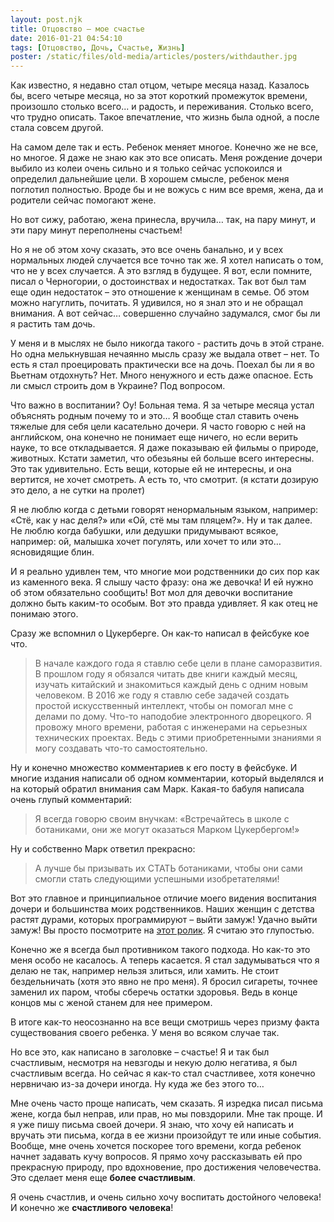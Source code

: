 ```yaml
---
layout: post.njk
title: Отцовство – мое счастье
date: 2016-01-21 04:54:10
tags: [Отцовство, Дочь, Счастье, Жизнь]
poster: /static/files/old-media/articles/posters/withdauther.jpg
---
```


Как известно, я недавно стал отцом, четыре месяца назад. Казалось бы, всего четыре месяца, но за этот короткий промежуток времени, произошло столько всего... и радость, и переживания. Столько всего, что трудно описать. Такое впечатление, что жизнь была одной, а после стала совсем другой.

На самом деле так и есть. Ребенок меняет многое. Конечно же не все, но многое. Я даже не знаю как это все описать. Меня рождение дочери выбило из колеи очень сильно и я только сейчас успокоился и определил дальнейшие цели. В хорошем смысле, ребенок меня поглотил полностью. Вроде бы и не вожусь с ним все время, жена, да и родители сейчас помогают жене.

Но вот сижу, работаю, жена принесла, вручила… так, на пару минут, и эти пару минут переполнены счастьем!

Но я не об этом хочу сказать, это все очень банально, и у всех нормальных людей случается все точно так же. Я хотел написать о том, что не у всех случается. А это взгляд в будущее. Я вот, если помните, писал о Черногории, о достоинствах и недостатках. Так вот был там еще один недостаток – это отношение к женщинам в семье. Об этом можно нагуглить, почитать. Я удивился, но я знал это и не обращал внимания. А вот сейчас… совершенно случайно задумался, смог бы ли я растить там дочь.

У меня и в мыслях не было никогда такого - растить дочь в этой стране. Но одна мелькнувшая нечаянно мысль сразу же выдала ответ – нет. То есть я стал проецировать практически все на дочь. Поехал бы ли я во Вьетнам отдохнуть? Нет. Много ненужного и есть даже опасное. Есть ли смысл строить дом в Украине? Под вопросом.

Что важно в воспитании? Оу! Больная тема. Я за четыре месяца устал объяснять родным почему то и это… Я вообще стал ставить очень тяжелые для себя цели касательно дочери. Я часто говорю с ней на английском, она конечно не понимает еще ничего, но если верить науке, то все откладывается. Я даже показываю ей фильмы о природе, животных. Кстати заметил, что обезьяны ей больше всего интересны. Это так удивительно. Есть вещи, которые ей не интересны, и она вертится, не хочет смотреть. А есть то, что смотрит. (я кстати дозирую это дело, а не сутки на пролет)

Я не люблю когда с детьми говорят ненормальным языком, например: «Стё, как у нас деля?» или «Ой, стё мы там пляцем?». Ну и так далее. Не люблю когда бабушки, или дедушки придумывают всякое, например: ой, малышка хочет погулять, или хочет то или это… ясновидящие блин.

И я реально удивлен тем, что многие мои родственники до сих пор как из каменного века. Я слышу часто фразу: она же девочка! И ей нужно об этом обязательно сообщить! Вот мол для девочки воспитание должно быть каким-то особым. Вот это правда удивляет. Я как отец не понимаю этого.

Сразу же вспомнил о Цукерберге. Он как-то написал в фейсбуке кое что.

>В начале каждого года я ставлю себе цели в плане саморазвития. В прошлом году я обязался читать две книги каждый месяц, изучать китайский и знакомиться каждый день с одним новым человеком.
В 2016 же году я ставлю себе задачей создать простой искусственный интеллект, чтобы он помогал мне с делами по дому. Что-то наподобие электронного дворецкого.
Я провожу много времени, работая с инженерами на серьезных технических проектах. Ведь с этими приобретенными знаниями я могу создавать что-то самостоятельно.

Ну и конечно множество комментариев к его посту в фейсбуке. И многие издания написали об одном комментарии, который выделялся и на который обратил внимания сам Марк. Какая-то бабуля написала очень глупый комментарий:

>Я всегда говорю своим внучкам: «Встречайтесь в школе с ботаниками, они же могут оказаться Марком Цукербергом!»

Ну и собственно Марк ответил прекрасно:

>А лучше бы призывать их СТАТЬ ботаниками, чтобы они сами смогли стать следующими успешными изобретателями!

Вот это главное и принципиальное отличие моего видения воспитания дочери и большинства моих родственников. Наших женщин с детства растят дурами, которых программируют – выйти замуж! Удачно выйти замуж! Вы просто посмотрите на [этот ролик](https://www.facebook.com/1news.az/videos/vb.305995220062/10156029706875063/?type=2&theater). Я считаю это глупостью.

Конечно же я всегда был противником такого подхода. Но как-то это меня особо не касалось. А теперь касается. Я стал задумываться что я делаю не так, например нельзя злиться, или хамить. Не стоит бездельничать (хотя это явно не про меня). Я бросил сигареты, точнее заменил их паром, чтобы сберечь остатки здоровья. Ведь в конце концов мы с женой станем для нее примером.

В итоге как-то неосознанно на все вещи смотришь через призму факта существования своего ребенка. У меня во всяком случае так.

Но все это, как написано в заголовке – счастье! Я и так был счастливым, несмотря на невзгоды и некую долю негатива, я был счастливым всегда. Но сейчас я как-то стал счастливее, хотя конечно нервничаю из-за дочери иногда. Ну куда же без этого то…

Мне очень часто проще написать, чем сказать. Я изредка писал письма жене, когда был неправ, или прав, но мы повздорили. Мне так проще. И я уже пишу письма своей дочери. Я знаю, что хочу ей написать и вручать эти письма, когда в ее жизни произойдут те или иные события. Вообще, мне очень хочется поскорее того времени, когда ребенок начнет задавать кучу вопросов. Я прямо хочу рассказывать ей про прекрасную природу, про вдохновение, про достижения человечества. Это сделает меня еще **более счастливым**.

Я очень счастлив, и очень сильно хочу воспитать достойного человека! И конечно же **счастливого человека**!
